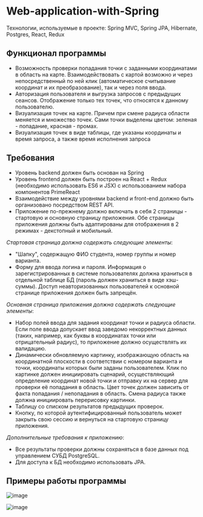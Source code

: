 # Web-application-with-Spring
Технологии, используемые в проекте: Spring MVC, Spring JPA, Hibernate, Postgres, React, Redux

## Функционал программы
- Возможность проверки попадания точки с заданными координатами в область на карте. Взаимодействовать с картой возможно и через непосредственный по ней клик (автоматическое считывание координат и их преобразование), так и через поля ввода.
- Авторизация пользователя и выгрузка запросов с предыдущих сеансов. Отображение только тех точек, что относятся к данному пользователю.
- Визуализация точек на карте. Причем при смене радиуса области меняется и множество точек. Сами точки выделены цветом: зеленая - попадание, красная - промах.
- Визуализация точек в виде таблицы, где указаны координаты и время запроса, а также время исполнения запроса

## Требования
- Уровень backend должен быть основан на Spring
- Уровень frontend должен быть построен на React + Redux (необходимо использовать ES6 и JSX) с использованием набора компонентов PrimeReact
- Взаимодействие между уровнями backend и front-end должно быть организовано посредством REST API.
- Приложение по-прежнему должно включать в себя 2 страницы - стартовую и основную страницу приложения. Обе страницы приложения должны быть адаптированы для отображения в 2 режимах - декстопный и мобильный.

*Стартовая страница должна содержать следующие элементы*:
- "Шапку", содержащую ФИО студента, номер группы и номер варианта.
- Форму для ввода логина и пароля. Информация о зарегистрированных в системе пользователях должна храниться в отдельной таблице БД (пароль должен храниться в виде хэш-суммы). Доступ неавторизованных пользователей к основной странице приложения должен быть запрещён.

*Основная страница приложения должна содержать следующие элементы*:
- Набор полей ввода для задания координат точки и радиуса области. Если поле ввода допускает ввод заведомо некорректных данных (таких, например, как буквы в координатах точки или отрицательный радиус), то приложение должно осуществлять их валидацию.
- Динамически обновляемую картинку, изображающую область на координатной плоскости в соответствии с номером варианта и точки, координаты которых были заданы пользователем. Клик по картинке должен инициировать сценарий, осуществляющий определение координат новой точки и отправку их на сервер для проверки её попадания в область. Цвет точек должен зависить от факта попадания / непопадания в область. Смена радиуса также должна инициировать перерисовку картинки.
- Таблицу со списком результатов предыдущих проверок.
- Кнопку, по которой аутентифицированный пользователь может закрыть свою сессию и вернуться на стартовую страницу приложения.

*Дополнительные требования к приложению*:
- Все результаты проверки должны сохраняться в базе данных под управлением СУБД PostgreSQL.
- Для доступа к БД необходимо использовать JPA.

## Примеры работы программы
![image](https://github.com/eosum/Web-application-with-Spring/assets/102834157/8328f6ad-2901-4f2a-8615-51ef2c681198)

![image](https://github.com/eosum/Web-application-with-Spring/assets/102834157/865141a5-b39a-4a91-a11d-9b1995d2676e)
